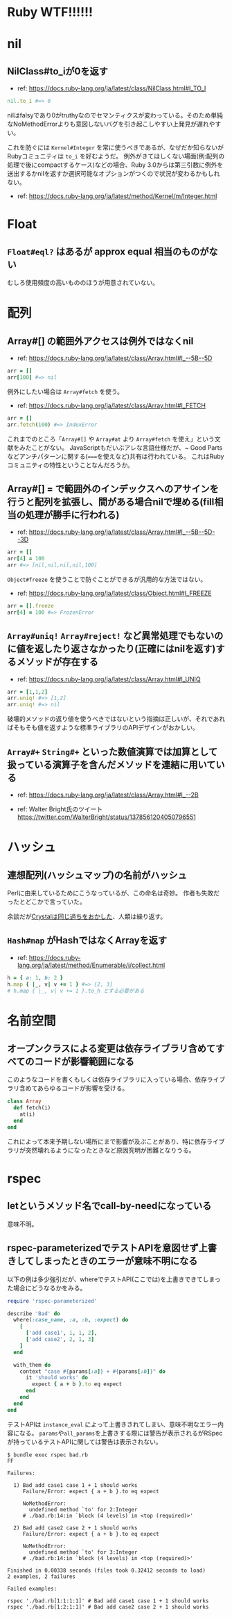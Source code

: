 # Ruby WTF!!!!!!

# nil

## NilClass#to_iが0を返す

* ref: https://docs.ruby-lang.org/ja/latest/class/NilClass.html#I_TO_I

```ruby
nil.to_i #=> 0
```

nilはfalsyであり0がtruthyなのでセマンティクスが変わっている。そのため単純なNoMethodErrorよりも意図しないバグを引き起こしやすい上発見が遅れやすい。

これを防ぐには `Kernel#Integer` を常に使うべきであるが、なぜだか知らないがRubyコミュニティは `to_i` を好むようだ。
例外がきてほしくない場面(例:配列の処理で後にcompactするケース)などの場合、Ruby 3.0からは第三引数に例外を送出するかnilを返すか選択可能なオプションがつくので状況が変わるかもしれない。

* ref: https://docs.ruby-lang.org/ja/latest/method/Kernel/m/Integer.html

# Float

## `Float#eql?` はあるが approx equal 相当のものがない

むしろ使用頻度の高いもののほうが用意されていない。

# 配列

## Array#[] の範囲外アクセスは例外ではなくnil

* ref: https://docs.ruby-lang.org/ja/latest/class/Array.html#I_--5B--5D

```ruby
arr = []
arr[100] #=> nil
```

例外にしたい場合は `Array#fetch` を使う。

* ref: https://docs.ruby-lang.org/ja/latest/class/Array.html#I_FETCH

```ruby
arr = []
arr.fetch(100) #=> IndexError
```

これまでのところ「`Array#[]` や `Array#at` より `Array#fetch` を使え」という文献をみたことがない。
JavaScriptもだいぶアレな言語仕様だが、~ Good Partsなどアンチパターンに関する(`===`を使えなど)共有は行われている。
これはRubyコミュニティの特性ということなんだろうか。

## Array#[] = で範囲外のインデックスへのアサインを行うと配列を拡張し、間がある場合nilで埋める(fill相当の処理が勝手に行われる)

* ref: https://docs.ruby-lang.org/ja/latest/class/Array.html#I_--5B--5D--3D

```ruby
arr = []
arr[4] = 100
arr #=> [nil,nil,nil,nil,100]
```

`Object#freeze` を使うことで防ぐことができるが汎用的な方法ではない。

* ref: https://docs.ruby-lang.org/ja/latest/class/Object.html#I_FREEZE

```ruby
arr = [].freeze
arr[4] = 100 #=> FrozenError
```

## `Array#uniq!` `Array#reject!` など異常処理でもないのに値を返したり返さなかったり(正確にはnilを返す)するメソッドが存在する

* ref: https://docs.ruby-lang.org/ja/latest/class/Array.html#I_UNIQ

```ruby
arr = [1,1,2]
arr.uniq! #=> [1,2]
arr.uniq! #=> nil
```

破壊的メソッドの返り値を使うべきではないという指摘は正しいが、それであればそもそも値を返すような標準ライブラリのAPIデザインがおかしい。

## `Array#+` `String#+` といった数値演算では加算として扱っている演算子を含んだメソッドを連結に用いている

* ref: https://docs.ruby-lang.org/ja/latest/class/Array.html#I_--2B

* ref: Walter Bright氏のツイート https://twitter.com/WalterBright/status/1378561204050796551

# ハッシュ

## 連想配列(ハッシュマップ)の名前がハッシュ

Perlに由来しているためにこうなっているが、この命名は奇妙。
作者も失敗だったとどこかで言っていた。

余談だが[Crystalは同じ過ちをおかした](https://crystal-lang.org/reference/syntax_and_semantics/literals/hash.html)、人類は繰り返す。

## `Hash#map` がHashではなくArrayを返す

* ref: https://docs.ruby-lang.org/ja/latest/method/Enumerable/i/collect.html

```ruby
h = { a: 1, b: 2 }
h.map { |_, v| v += 1 } #=> [2, 3]
# h.map { |_, v| v += 1 }.to_h とする必要がある
```

# 名前空間

## オープンクラスによる変更は依存ライブラリ含めてすべてのコードが影響範囲になる

このようなコードを書くもしくは依存ライブラリに入っている場合、依存ライブラリ含めてあらゆるコードが影響を受ける。

```ruby
class Array
  def fetch(i)
    at(i)
  end
end
```

これによって本来予期しない場所にまで影響が及ぶことがあり、特に依存ライブラリが突然壊れるようになったときなど原因究明が困難となりうる。

# rspec

## letというメソッド名でcall-by-needになっている

意味不明。

## rspec-parameterizedでテストAPIを意図せず上書きしてしまったときのエラーが意味不明になる

以下の例は多少強引だが、whereでテストAPI(ここでは)を上書きできてしまった場合にどうなるかをみる。

```ruby
require 'rspec-parameterized'

describe 'Bad' do
  where(:case_name, :a, :b, :expect) do
    [
      ['add case1', 1, 1, 2],
      ['add case2', 2, 1, 3]
    ]
  end

  with_them do
    context "case #{params[:a]} + #{params[:b]}" do
      it 'should works' do
        expect { a + b }.to eq expect
      end
    end
  end
end
```

テストAPIは `instance_eval` によって上書きされてしまい、意味不明なエラー内容になる。
`params`や`all_params`を上書きする際には警告が表示されるがRSpecが持っているテストAPIに関しては警告は表示されない。

```console
$ bundle exec rspec bad.rb
FF

Failures:

  1) Bad add case1 case 1 + 1 should works
     Failure/Error: expect { a + b }.to eq expect

     NoMethodError:
       undefined method `to' for 2:Integer
     # ./bad.rb:14:in `block (4 levels) in <top (required)>'

  2) Bad add case2 case 2 + 1 should works
     Failure/Error: expect { a + b }.to eq expect

     NoMethodError:
       undefined method `to' for 3:Integer
     # ./bad.rb:14:in `block (4 levels) in <top (required)>'

Finished in 0.00338 seconds (files took 0.32412 seconds to load)
2 examples, 2 failures

Failed examples:

rspec './bad.rb[1:1:1:1]' # Bad add case1 case 1 + 1 should works
rspec './bad.rb[1:2:1:1]' # Bad add case2 case 2 + 1 should works
```
